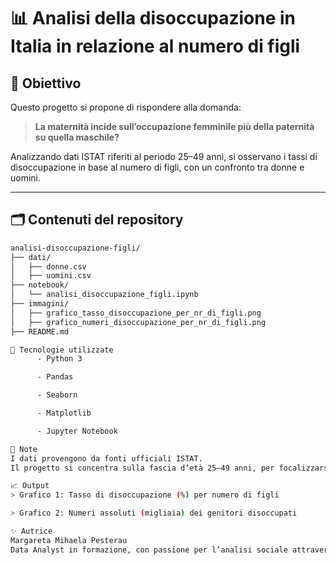 # 📊 Analisi della disoccupazione in Italia in relazione al numero di figli


## 🎯 Obiettivo

Questo progetto si propone di rispondere alla domanda:

> **La maternità incide sull’occupazione femminile più della paternità su quella maschile?**

Analizzando dati ISTAT riferiti al periodo 25–49 anni, si osservano i tassi di disoccupazione in base al numero di figli, con un confronto tra donne e uomini.

---

## 🗂️ Contenuti del repository

```bash
analisi-disoccupazione-figli/
├── dati/
│   ├── donne.csv
│   ├── uomini.csv
├── notebook/
│   └── analisi_disoccupazione_figli.ipynb
├── immagini/
│   ├── grafico_tasso_disoccupazione_per_nr_di_figli.png
│   ├── grafico_numeri_disoccupazione_per_nr_di_figli.png
├── README.md

🧪 Tecnologie utilizzate
      - Python 3

      - Pandas

      - Seaborn

      - Matplotlib

      - Jupyter Notebook

📌 Note
I dati provengono da fonti ufficiali ISTAT.
Il progetto si concentra sulla fascia d’età 25–49 anni, per focalizzarsi sul periodo di maggiore attività lavorativa e genitorialità.

📈 Output
> Grafico 1: Tasso di disoccupazione (%) per numero di figli

> Grafico 2: Numeri assoluti (migliaia) dei genitori disoccupati

✨ Autrice
Margareta Mihaela Pesterau
Data Analyst in formazione, con passione per l’analisi sociale attraverso i dati.

